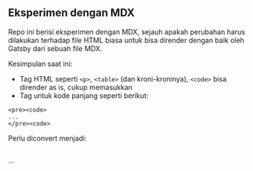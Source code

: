 ## Eksperimen dengan MDX

Repo ini berisi eksperimen dengan MDX, sejauh apakah perubahan harus dilakukan terhadap file HTML biasa untuk bisa dirender dengan baik oleh Gatsby dari sebuah file MDX.

Kesimpulan saat ini:

- Tag HTML seperti `<p>`, `<table>` (dan kroni-kroninya), `<code>` bisa dirender as is, cukup memasukkan
- Tag untuk kode panjang seperti berikut:

```
<pre><code>
...
</pre><code>
```

Perlu diconvert menjadi:

```

```

...

```

```
